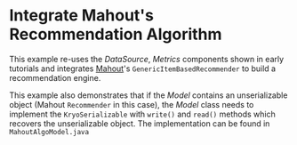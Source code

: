 # Integrate Mahout's Recommendation Algorithm

This example re-uses the *DataSource*, *Metrics* components shown in early tutorials and integrates [Mahout](https://mahout.apache.org/)'s `GenericItemBasedRecommender` to build a recommendation engine.

This example also demonstrates that if the *Model* contains an unserializable object (Mahout `Recommender` in this case), the *Model* class needs to implement the `KryoSerializable` with `write()` and `read()` methods which recovers the unserializable object. The implementation can be found in `MahoutAlgoModel.java`
